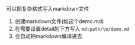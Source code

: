 可以把复杂格式写入markdown文件

1. 创建markdown文件(如这个demo.md)
2. 在需要设置detail的下方写入 `md:path/to/demo.md`
3. 会自动把markdown编译进去

